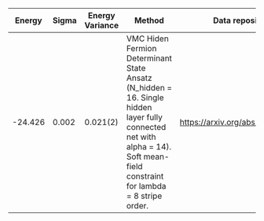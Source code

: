 |       Energy          |  Sigma          | Energy Variance  |  Method                                                          | Data repository                |
| ----------------------| ----------------| -----------------|------------------------------------------------------------------|------------------------------- |
|      -24.426          |    0.002        |     0.021(2)      | VMC Hiden Fermion Determinant State Ansatz (N_hidden = 16. Single hidden layer fully connected net with alpha = 14). Soft mean-field constraint for lambda = 8 stripe order. | https://arxiv.org/abs/2111.10420 |